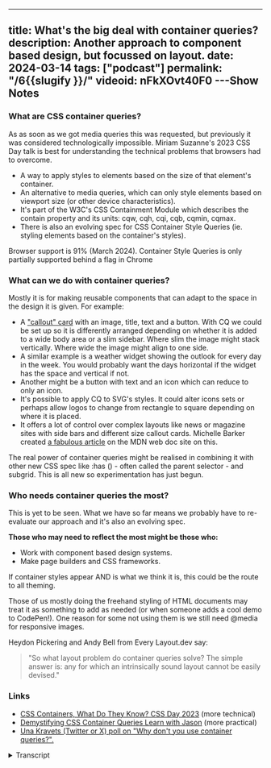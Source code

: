 ---
title: What's the big deal with container queries?
description: Another approach to component based design, but focussed on layout.
date: 2024-03-14
tags: ["podcast"]
permalink: "/6{{slugify }}/"
videoid: nFkXOvt40F0
---Show Notes
----------

### What are CSS container queries?

As as soon as we got media queries this was requested, but previously it was considered technologically impossible. Miriam Suzanne's 2023 CSS Day talk is best for understanding the technical problems that browsers had to overcome.

*   A way to apply styles to elements based on the size of that element's container.
*   An alternative to media queries, which can only style elements based on viewport size (or other device characteristics).
*   It's part of the W3C's CSS Containment Module which describes the contain property and its units: cqw, cqh, cqi, cqb, cqmin, cqmax.
*   There is also an evolving spec for CSS Container Style Queries (ie. styling elements based on the container's styles).

Browser support is 91% (March 2024). Container Style Queries is only partially supported behind a flag in Chrome

### What can we do with container queries?

Mostly it is for making reusable components that can adapt to the space in the design it is given. For example:

*   A ["callout" card](https://web.dev/patterns/layout/container-query-card) with an image, title, text and a button. With CQ we could be set up so it is differently arranged depending on whether it is added to a wide body area or a slim sidebar. Where slim the image might stack vertically. Where wide the image might align to one side.
*   A similar example is a weather widget showing the outlook for every day in the week. You would probably want the days horizontal if the widget has the space and vertical if not.
*   Another might be a button with text and an icon which can reduce to only an icon.
*   It's possible to apply CQ to SVG's styles. It could alter icons sets or perhaps allow logos to change from rectangle to square depending on where it is placed.
*   It offers a lot of control over complex layouts like news or magazine sites with side bars and different size callout cards. Michelle Barker created [a fabulous article](https://developer.mozilla.org/en-US/blog/getting-started-with-css-container-queries/) on the MDN web doc site on this.

The real power of container queries might be realised in combining it with other new CSS spec like :has () - often called the parent selector - and subgrid. This is all new so experimentation has just begun.

### Who needs container queries the most?

This is yet to be seen. What we have so far means we probably have to re-evaluate our approach and it's also an evolving spec.

**Those who may need to reflect the most might be those who:**

*   Work with component based design systems.
*   Make page builders and CSS frameworks.

If container styles appear AND is what we think it is, this could be the route to all theming.

Those of us mostly doing the freehand styling of HTML documents may treat it as something to add as needed (or when someone adds a cool demo to CodePen!). One reason for some not using them is we still need @media for responsive images.

Heydon Pickering and Andy Bell from Every Layout.dev say:

> "So what layout problem do container queries solve? The simple answer is: any for which an intrinsically sound layout cannot be easily devised."

### Links

*   [CSS Containers, What Do They Know? CSS Day 2023](https://www.youtube.com/watch?v=-Fw8GSksUIo) (more technical)
*   [Demystifying CSS Container Queries Learn with Jason](https://www.youtube.com/watch?v=eTTdl5CZDlo) (more practical)
*   [Una Kravets (Twitter or X) poll on "Why don't you use container queries?".](https://twitter.com/Una/status/1765764267066655050)

<details>
<summary>Transcript</summary>

\[00:00:05\] **Nathan Wrigley:** Welcome to the No Script show about modern frontend web design, where we look at what we can build today with minimal dependencies and skills.

Today we’re talking about CSS container queries. These mark a serious advancement in what browsers will allow us to do, but we are asking what does that mean for us right now? And in order to have that conversation, as always, I’m joined by David Waumsley. How you doing, David?

\[00:00:31\] **David Waumsley:** I’m very good. Yeah. You are back telling me how unfit you are feeling, but

\[00:00:36\] **Nathan Wrigley:** yes.

Yeah, indeed. I’m, I’m no longer the young sprightly chap I once was, but, anyway, that’s our propo of nothing. Let’s, let’s get on with the show today. CSS container queries, it’s all the rage as always. David puts together the show notes and I come along for the ride. I’m learning an awful lot as we’re producing these shows, and today was no exception because I genuinely didn’t know.

How far the browsers had come. So shall I just pop the screen up? Yeah, absolutely. And take it from there. I’ll just quickly say that everything we’re about to show on the screen is available on our website, so if there’s any points where you are listening to this or watching it on YouTube and you want to know what’s going on, the easiest way to find that is to go to the URL as we’re on show number six.

It’s dead easy. No script show slash six, and that will be the same for every episode. Number six, number seven, number eight, or whatever it may be. So here we are. What’s, yeah, what’s the big deal with container queries? Tell us, David. Yeah,

\[00:01:41\] **David Waumsley:** It’s allowed us, this, we must talk about the leading expert on this.

So the person to really get your information from is Miriam Suzanne, who’s one of the invited, experts on the CSS working group for this. And she’s done a lot of content and a lot of talks. So there are some links, actually the bottom of our show notes, which are two that I think are worth watching.

But the, it’s a kind of big deal because it’s allowed. Browsers to do something that they, that was considered impossible before because of the nature of browsers. The normal flow, which makes everything responsive by default, could be broken by, querying the container size as opposed to what we’ve had up to this point, which has been just media queries.

So if we need it to. You be responsive and we need things to display differently in our sizes than we use media queries. Now we’ve got this opportunity, haven’t we? To effectively, we could swap everything to container queries now, right? So yeah.

\[00:02:48\] **Nathan Wrigley:** Am I right in saying that if you were to adopt container queries in.

In the most part, you can get rid of media queries. There may be some edge cases where one still might be the best, case, but in most cases, the i the endeavor from now 2024 onwards is to move away from, querying the viewport, the, you know, what I’m talking about? Yes, And move it all over to, container query.

So encapsulating little sections instead of the whole view port. I would say that we’re

\[00:03:21\] **David Waumsley:** probably not moving to them. We could, but I would say that we’re moving much more to this intrinsic thing where, yeah, there’s a lot more flexibility with the units that we’ve got to, not even need to rely on the media queries, but weR#8217;ve got container queries, which according, you watched it as well, the good talk that does, which is containers, what do they know?

And it’s on the. 2023 CSS day. Anyway, there’s a link on our show notes to that, and she goes into the history about, really, since we got at media queries and we started to go responsive, people were instantly asking for a way to be able to. Change the styles based on the container, and it was considered impossible.

It would create loops within loops. And then there was, and she goes through the history of how that breakthrough came.

\[00:04:14\] **Nathan Wrigley:** could you just pause there for a minute because I thought that whole bit about it breaking. Like more or less everything on the internet. This, container query the loops in particular, do you have a full grasp of why that was?

Because this feels like the kind of thing, container queries, it feels like the kind of thing that people have been clamoring for, a decade or more. But the way that everything’s been built so far, there was this genuine concern that if container queries were implemented, then there’d be this.

Whole loop of things, which would essentially be recursive and never ending, and it would break almost every website that exists. I don’t really understand why that is, but that was a big concern. The browser manufacturers are saying, no, we can’t do this. It cannot be done. I. But now it seems to have been figured out.

which is nice.

\[00:05:06\] **David Waumsley:** Yeah. And I’ve only got Miriam’s explanation on it. The breakthrough came, they always thought it was impossible because of normal flow. So inline stuff just, goes downwards in the page of the, does the narrow, I. Viewport and it moves down and the idea of containing things in there would break stuff.

It take it outta the loop or cont have loops within loops. And somebody just came up with the fact that we actually can contain the inline size of something and then that kind of opened, it broke the ceiling on this and I really don’t understand the technicals of it. But, but we’ve got it now.

Should we just explain what it, What it is exactly. Yeah. Yes, please. Yeah, go for it. Yeah. there’s some, I’m just gonna read out actually the things that are in the show notes. So it is, a way of being able to apply styles to elements based on the size of that elements container rather than the view port.

It is an alternative to media queries, which can only style the elements based on the viewpoint width, which I’ve said it’s a part of the W three CS containment module. Which describes contain properties and its units. So we get a whole bunch of units for sizing things, right? So we get CQW for width.

We get CQH for height. We get CQI for inline cq B for block. we get CQ min and CQ max for min max, size with things. So we get a whole new bunch of units that come with this. The interesting thing I think about it is it’s an evolving spec at the moment because, and although this is only behind, as we record this, a flag in Chrome, there is container style queries, which are due to come.

And that is, and this opens up a lot, the ability to style elements based on the containers styles. So this could be a big deal for. Theme in the future, I think. Okay. Yeah.

\[00:07:10\] **Nathan Wrigley:** you’ve just put in there that at the moment, 91% as of March, 2024 of browsers have support for this. I didn’t really in look into that in depth, but I’m guessing that 91% encapsulates most of the.

Browsers that most of the people that are using, so Chrome, Firefox, et cetera, edge, so that nine per missing percent is, fairly redundant. I know that it’s 9%, which is actually quite a lot, but, have you got an, intuition that. Broadly speaking, you can move over to this without worrying too much.

\[00:07:45\] **David Waumsley:** Yeah, I mean it’s, I think you can, I think people are, if you don’t need to support ie. And, most of the new stuff that we’ve got, it isn’t supported by IE. And it’s gonna die up fairly soon. I think some of the issues might be with, safari, on. Some of those can’t be updated because they’re dependent on the, operating system itself.

So if you need to support some people going back on older iPhones or stuff, that might be a bit of an issue. Okay. but yeah, we should talk about the next thing, really, where we can, what we can do with these things.

\[00:08:21\] **Nathan Wrigley:** Yeah. C can I ask, before we do that, can I just smuggle in a question which will lead directly onto this?

I guess it’s not even a question, it’s just a description. Of how it’s different. So in the old world where we were using media queries, the only option that we had available to us was the width of the entire viewport. So yes, broadly speaking, the width of the browser. if it was.

1000 pixels and it dropped down to 900. Somewhere in between that, let’s say 950 or something, you could put a media query and you could change the styling, but it’s based on that one feature, the width of the, window, for want of a better word, the viewpoint at that exact moment. This opens up. More or less identical functionality, but on a individual part within that viewport.

So it could be, I don’t know, a card over here and another card next to it and an image, what have you, a paragraph, anything. So we can, be more refined. We can, instead of just worrying about the whole thing, we can be more refined and adapt things, make them hide, show change, font size, and what have you, based upon the width of that thing.

Within the main viewpoint, and that’s the point of it, right? Just it’s more granular. It gives us a more. Publisher, Think magazine option.

\[00:09:40\] **David Waumsley:** yeah. A absolutely. it does lead to something else. people are very used to using container as the name for something that will mark up in the HTML two style than that.

And now we have to think a little bit about that because Container now has become its own spec, if you like, I think people all often used to call wrappers or containers is what we often use to contain something where. treating that with media queries or just normal flow where It’s one extra element. We might need to change our name in a little bit. Now we have container queries where container means something else now, I think.

\[00:10:17\] **Nathan Wrigley:** Yeah, and, I guess it’s important to point out at this point that container is the really the right word, because you are. You are using the children of a container to go back up the dome and look at something outside of it.

So you know, it might be a paragraph, but you’re asking the paragraph to look at its container to figure out what it should be. So it’s asking questions of its parents, if you like. Yeah. And presumably

\[00:10:44\] **David Waumsley:** it can make any element you want the container for the thing that you are styling,

\[00:10:49\] **Nathan Wrigley:** Yeah. So you could go, you could really get granular.

It could, it could, it could go all the way down, couldn’t it? Okay, great. Yeah. Sorry, I’ve interrupted. Carry on.

\[00:10:56\] **David Waumsley:** No, and in some ways the examples, and you’ll probably bring some up on here, of how people are using, it’s the, standard example, I think we’ve even talked about this before, is the kind of call out card and the MDM records actually has.

If you can pull that up. Yeah. So let me just make

\[00:11:12\] **Nathan Wrigley:** sure on the screen if I got the right one. Is it this one you wanted to show at this point or was it the other one? I

\[00:11:17\] **David Waumsley:** think it’s the other one I think. Yes. Okay. That one. Yes, that’s it. okay, there is on the, yeah, nd n records there, the documents there.

There is a nice example which folks are watching this will be able to see where, this is the card example where you. this is where we’re still carrying on with components because now we can change the inline size of a container. We can make the content in that respond to the size that’s available to that container.

So what we’re seeing on the screen here is a card that when it’s got the room, we may have the image over to one side and a title to the right off that with some. Copy and maybe a button. But if that container then needs to move into a sidebar with less space or another design entirely where it has less space, then it will adapt.

So this is adapting where it’s got smaller space. So the image is going on the top on this example, the. Main body text has disappeared. ’cause there isn’t the space, it’s just leaving the title and the button. And I think that’s probably the, did I explain that well? I dunno.

\[00:12:23\] **Nathan Wrigley:** Yeah. Yeah. I guess if you’re listening to this and there’s no audio, it’s exactly as David said.

I think the, yeah, the fact that the text disappears, it’s probably the key thing here, isn’t it? In that we’re quite used to seeing something like this, image left. Title, right body, right bottom below, all of that. That’s a fairly common layout. And then as it collapses before the, whole layout changes to be entirely vertical.

At some point, the intuition is now the text is just occupying too much space. We, want the image to be occupying the full height of the card. So now the text has taken up too much room. So let’s just. Get rid of the text so that the bottom doesn’t look like it’s floating in its own space. And, it’s fairly, it’s a fairly simple demonstration, but it works really well.

We’ll, put the links into the show notes. Yeah. But this is, yeah. And

\[00:13:10\] **David Waumsley:** yeah. And then a couple of similar examples with the same idea is a weather widget where you might have the days of the week where you’re saying it’s suddenly on these. Days and that if you’ve got the space for it, then you’re going to show these horizontally.

If it needs to go in a sidebar, it, you would have to create for that sidebar before we got container queries, a whole new setup. But here you can take one style at once and say, make it behave like this if it’s in a smaller space, and then it may stack horizontally or lose some of the stuff. And we’ve seen that as well.

And it’s used, on some designs where we may have a button. that will have text and an icon and then when it’s got less space, it’s just got the text. And when it’s got even less space, it’s just got the icon. So we could build those in with a container query rather than a media query and have that place wherever we like in our design.

So it’s this idea of this modularity where we can Bring these things into different designs and create our components out of it.

\[00:14:09\] **Nathan Wrigley:** Yeah, I guess, the example that’s on the screen, and again, apologies to those people listening. You can imagine that being repeated, I don’t know, in a three by three grid or something, where you’ve got three of these similar cards next to each other, but then of course on a news website, you may want a more or less identical card to keep.

Some attributes on the page. You, for example, you may wanna keep the body text, because it’s the headline, it’s the most important thing on the page. So at the beginning, it looks like everything else, but as you collapse it, it doesn’t lose the same features. And because it’s a container query rather than a view port query, it can behave in its own unique way, than all the other ones in the main grid, if you like.

So the first item could behave differently to the second, third, and fourth and, so on. yeah.

\[00:14:55\] **David Waumsley:** And you’ve got tab as well for another example, which again is on MD ed by, wonderful Michelle Barker, who’s created a good explanation of this. And I don’t know if, for those who can see it, that makes a lot of sense.

But I think the big deal is if you’ve got a news site where maybe previously you would have certain news in a sidebar, and if you were using the view port widths, then you would need to treat that sidebar. Would have to move as you lost space, right? But here, what we can do within the sidebar, we can put those in containers and have them independently changed to the content that might be in the main section area.

So a new site, it gives you so many different ways that you could treat those individual cards. they could be changing within the sidebar based on the container, not the view port, and also the main content area Could be styling some of those cards independently of that, and I think that’s the big deal.

\[00:15:52\] **Nathan Wrigley:** Yeah, it’s a pretty profound design actually. I really like it. the styling is incredibly basic just to illustrate what’s going on. But again. The links will be in the show notes, but what you’re seeing is a little bit what I just like what I just described, where you’ve got this main headline article, which when it’s in, let’s call it desktop, we’re gonna have to stop using those, terms, aren’t we?

where, when it’s in the, widest possible view, you’ve got one article. Occupying like the headline space, and then beneath it, there’s two more, and then beneath that, there’s four more. And as it collapses, it goes to one main and then two. But the orientation of the ones underneath it change. And then obviously as you collapse it to what we might describe as a mobile view, everything stacks and looks identical.

the only difference is that ones are higher up on the page, but the styling is identical for all of them. So it really offers you an opportunity to make. For those people who’ve got the space on their screen to make things stand out. And then where you don’t have the space just to make things look more or less like a list.

it’s really nice and very profound. yeah. Yeah. Yeah.

\[00:16:54\] **David Waumsley:** I think with a news like that, if I had a sidebar, which isn’t really showing on the example we’re looking at on the screen here, but it, I would imagine that if I wanted to keep the sidebar fixed quite small and compared two. The main content as it gets smaller, I might just turn these into links and get rid of all of the images independently in the sidebar, allowing more space in the main content area.

Yeah, you couldn’t do that independently before, so it does allow for that. But I know again. It’s little

\[00:17:23\] **Nathan Wrigley:** intuitions like that, isn’t it? The more that, you explore this and the more that you think about this, the more that these things occur to you. You know what to do with the sidebar?

Oh, I could try that now. As opposed to in the past it was just, that’s not possible. Okay. shall I take that off the screen or is there some, something else?

\[00:17:39\] **David Waumsley:** Yeah, take it off the, we can go back to notes. There was one more thing actually that I thought was a very cool example of what you could do with it, and that is because you.

With SVGs, it’s part of standards as well. Oh, we could make that a container and play, apply some of the sizes, styles to that. So in the example of a logo, it would be possible where you need that to be a rectangular logo laid out in a certain way. Have it when you’ve got that space, do that and then have it go to what a, a square with some of the elements in that logo changing or arranging themselves differently.

According to the space available. And I think that’s quite cool because you might, so

\[00:18:17\] **Nathan Wrigley:** just, to pick that apart, because an SVG is, a document basically. So it is got, it’s got, the component parts. It’s not just a flat image of, it’s, just data and the browser passes it and figures out how to display that data.

This is, it’s a document, so it’s made up of little bits. And because of that, you can query those little bits. And a perfect example, you just said you’re on a desktop, you’ve got a main navigation at the top, and you want a flat, rectangular letterbox style logo. But as you collapse it, it might be better to just have a centralized square logo.

And so you can do that on an SVG level. So you modify the actual. Image. It’s not like you’re swapping one image for a different one. You are actually modifying it. You can imagine people getting really granular with that so that as the browser is collapsed incrementally, the logo kind of morphs and moves around and little parts of it.

imagine you’ve got a logo with three circles and they’re in a triangle at the beginning, and you want ’em to all be in, in a horizontal line. You can imagine them being pulled out slowly, like an animation you might see. Yeah, that’s fun. That’s a really interesting idea.

\[00:19:29\] **David Waumsley:** Yeah, I thought, I’ve not seen, only a very basic example of that on Code Pen, but I think, yeah, something to explore.

It might take a lot of time, but the idea of this portable logo that will display the way you want it to display wherever it goes. Just, but you can

\[00:19:42\] **Nathan Wrigley:** imagine tools like Illustrator taking that work on for you. You can’t, you where you get an option to have it. Have it, in this orientation and even have that, the animation bit taken care of.

So if it’s this width, we want that one to eventually end up over there. And the, software will figure out the percentages that it’s got to work through to get it to, to get to that point in the correct amount of time. Anyway, I’m totally off piece now. I’m, but, fascinating. Fascinating. Okay.

we get excited about it. Should we

\[00:20:10\] **David Waumsley:** pull some cold water overall? Oh.

This is quite, the interesting thing for me, I think, I mean I’ll put that in the show notes, you may disagree. I think the people who are gonna be most interested in this or need to be thinking about it is the people who are doing component based, design systems, which I don’t think I’ll be investing that time in that particularly.

But if you are looking that way, particularly with the idea of style queries, and theme that might go on. So I think those people who are building those systems. We’ll probably start to need to think about these things. And also maybe page builders or CSS frameworks, they might change their na. Then probably need to start thinking about how they might be able to use this.

Because I think it is a bit of a, I hate to use the word game changer, Oh, I, actually think the interesting thing is from my own personals. Perspective. I don’t know if I would invest that much time in this. I think I, and I put their little quote in it. It’s behind, a paywall. this is Hayden Picker and Andy Bell from every layout dev.

And, I saw that quote and I think it sums up where I’ve gone with this. So they say, What layout problems do container query solve? This simple answer is any for which an intrinsically sound layout cannot easily be devised. I misread that, but same point and I thought, yeah, that’s where I’ve gone. To be honest, there’s been so much stuff in CSS that so many ways that we can not have to rely on query and stuff that we can build in flexibility with these.

Intrinsic methods that I would put all my efforts into that before I moved into some of this clever stuff that we can do with container queries. So that’s where I found myself with this.

\[00:22:11\] **Nathan Wrigley:** Yeah, I can imagine that. we, so we were looking, before we hit record at a variety of UK news website. So we looked at the BBC and the Guardian, and they, although my intuition, or your intuition I think was that they’re probably not using, this.

at the moment they’re probably using, the viewport and media queries and what have you. You can really see how this stuff would map well, but it would require quite a lot of backend CSS engineering, in order to make it work. But once you’ve set that up, then it’ll work beautifully on absolutely every device, and it’ll take away a lot of headaches and everything will be really straightforward.

But there will be. A lot of work to get that working. Yes. And the websites that you are building, maybe the client doesn’t have the budget for that. Maybe the client just doesn’t have that much content. It’s gonna be a much more, header, hero image and then a main section. And, and it doesn’t really fit into that.

All you need to do is collapse the text and collapse the content. So it might be a bit of overkill, but we’re after a, sorry, You go.

\[00:23:19\] **David Waumsley:** Oh, no, I, was just gonna say, Suzanne is almost the perfect person to describe what happens, so you can invest a lot of time on the perfect system.

She created a framework called Susie, of which of course, she says today, please don’t use my framework. Use the modern CSS. So we’ve always got that, and it’s how much you’re going to invest to save some time on your future projects against when that might need to change because you’ve. Saddled yourself to some kind of framework.

And most of the time I’m styling documents, mostly text, and I can get with intrinsic methods. So I can see how this is more important than probably a, although I got excited and thought I must need to know this inside out, I’ve realized that I need to know a lot more about CSS inside out and how I can avoid it.

And I think things like every layout, which is a way of simplifying as best as you can, using the less CSS to give your responsive. You meet your responsive needs. Using the least possible is the kind of approach that I’ve decided to go with this. There is one interesting thing, and I dunno if I actually put it on the show notes I should have done, but there was an interesting tweet, that was going out on X and it was by.

Kravitz. Okay. She’s a Google person who talks a lot on CSS, really clever person. She was asking, when are people using, are you using container queries? And I’ve not even thought about this before, but a couple of people replied, no, because we can’t, we haven’t got responsive images for it. They are still based, oh.

On the media queries and I thought, I’ve not even thought about that. And I thought, yes, it is a bit of a holdup on the moment for that. Okay. Yeah, that is a bit of a holdup.

\[00:24:58\] **Nathan Wrigley:** That’s interesting. Yeah. I do think the page builder crowd, you can well imagine that there must be quite a lot of talk and excitement in that space about this.

I don’t know quite how you would, in a visual way describe all of the different ways it’s gonna. collapse when the view port collapses. ’cause obviously each little part will be different or how they’d set that, that up in the ui. But their page builders are always looking for the next interesting thing, aren’t they?

To set themselves apart from their competitors and to also just make it so that you can have everything done in a u, in a. Gooey, it does feel like this is a good place for them to go. yes, we’re both from the WordPress space, so we understand, the limitations of some of those different technologies.

But ha, having, describing how that works will be interesting. rather than having a, a static image to show what that layout will look like. You might need something like, I don’t know, an animated, web P image or something like that to show how it will collapse, but I think that’s.

I’m sure that’ll be an area for growth in the future. Throw in grid. Yeah, throw in all of this and it’ll be really interesting.

\[00:26:07\] **David Waumsley:** I absolutely, I think, if theming comes with that, with the styles and being able to size things where somebody can grab and that’s, things like WordPress are very much about building these reusable patterns and the idea that you can just sling them where you like and it’ll adapt is a, real plus.

But, yeah, that I. That’s really, I think, all we can say on this. Yeah. Yeah. It’s a

\[00:26:28\] **Nathan Wrigley:** fascinating new technology and it’s in a browser, probably that you are using at the moment, so you can start exploring it. The links, as I said, will be in the show notes. It sounds David, as if you might be throwing Uma’s link in, to add it to the ones that we’ve got at the moment.

But all the videos that we described and all of the different things that we raised on the screen. I’ll be on the, the website, no script show. Yeah. And in this case slash number six. So yeah, I think we’ve done it. That was a, nice brief one.

\[00:26:59\] **David Waumsley:** Yeah. Next time I think we’ll be talking, it’s about time.

We’re gonna, I think, break from what we intended to do, which was to cover all the new features in CSS and HTML. But I think we need to have a break so we can talk about how we’re going to design this website that’s already out there.

\[00:27:15\] **Nathan Wrigley:** Yes. Which needs, who you wanted to do a good deal of TLC? Yeah. Yeah.

we keep forgetting to mention that the website is gonna be, under David’s purview ’cause he’s far more clever than I am. And, as we go through subjects, David’s gonna try and implement something of that. Into the website. So we haven’t covered a great deal that can be implemented thus far, but that’ll come and hopefully, in the year 2029, the website will look absolutely fabulous.

\[00:27:44\] **David Waumsley:** So I think next time we’re gonna be talking about, how do we start a web project? I know we’ve already started this one, but that’s what, we’ll discuss the next one. So I hope people will join us for that.

\[00:27:53\] **Nathan Wrigley:** Great. we’re done. We’ve wrapped up episode six. We will see you on episode seven.

Thanks, David. Nice chatting to you again. Bye.
</details>